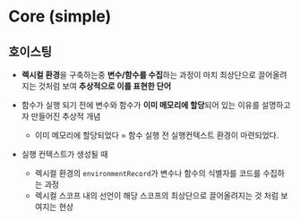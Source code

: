 # Core (simple)

## 호이스팅

- **렉시컬 환경**을 구축하는중 **변수/함수를 수집**하는 과정이 마치 최상단으로 끌어올려지는 것처럼 보여 **추상적으로 이를 표현한 단어**

- 함수가 실행 되기 전에 변수와 함수가 **이미 메모리에 할당**되어 있는 이유를 설명하고자 만들어진 추상적 개념
  - 이미 메모리에 할당되었다 = 함수 실행 전 실행컨텍스트 환경이 마련되었다.

- 실행 컨텍스트가 생성될 때
  - 렉시컬 환경의 `environmentRecord`가 변수나 함수의 식별자를 코드를 수집하는 과정
  - 렉시컬 스코프 내의 선언이 해당 스코프의 최상단으로 끌어올려지는 것 처럼 보여지는 현상
